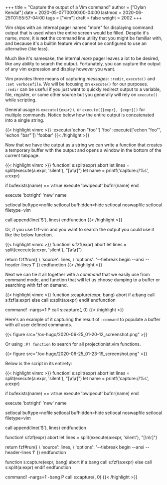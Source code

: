 +++
title = "Capture the output of a Vim command"
author = ["Dylan Kendal"]
date = 2020-05-07T00:00:00-04:00
lastmod = 2020-06-25T01:55:57-04:00
tags = ["vim"]
draft = false
weight = 2002
+++

Vim ships with an internal pager named "more" for displaying
command output that is used when the entire screen would be filled.
Despite it's name, _more_, it is **not** the command line utility
that you might be familiar with, and because it's a builtin feature vim cannot be configured
to use an alternative (like _less_).

Much like it's namesake, the internal _more_ pager leaves a lot to
be desired, like any ability to search the output. Fortunately, you can
capture the output of any vim expression and display however you want.

Vim provides three means of capturing _messages_: `:redir`,
`execute()` and `:set verbosefile`. We will be focusing on
`execute()` for our purposes. `:redir` can be useful if you just
want to quickly redirect output to a variable, file, register, or
some other source but you generally will rely on `execute()` while
scripting.

General usage is `execute({expr})`, or `execute([{expr}, {expr}])`
for multiple commands. Notice below how the entire output is
concatenated into a single string.

{{< highlight vimrc >}}
:execute('echon "foo"')
'foo'
:execute(['echon "foo"', 'echon "bar"'])
'foobar'
{{< /highlight >}}

Now that we have the output as a string we can write a
function that creates a temporary buffer with the output and opens
a window in the bottom of the current tabpage.

{{< highlight vimrc >}}
function! s:split(expr) abort
let lines = split(execute(a:expr, 'silent'), "[\n\r]")
let name = printf('capture://%s', a:expr)

if bufexists(name) == v:true
execute 'bwipeout' bufnr(name)
end

execute 'botright' 'new' name

setlocal buftype=nofile
setlocal bufhidden=hide
setlocal noswapfile
setlocal filetype=vim

call append(line('$'), lines)
endfunction
{{< /highlight >}}

Or, if you use fzf-vim and you want to search the output you could use it like the below function.

{{< highlight vimrc >}}
function! s:fzf(expr) abort
let lines = split(execute(a:expr, 'silent'), "[\n\r]")

return fzf#run({
\  'source': lines,
\  'options': '--tiebreak begin --ansi --header-lines 1'
\})
endfunction
{{< /highlight >}}

Next we can tie it all together with a _command_ that we easily use
from command mode, and function that will let us choose dumping to a
buffer or searching with fzf on demand.

{{< highlight vimrc >}}
function s:capture(expr, bang) abort
  if a:bang
    call s:fzf(a:expr)
  else
    call s:split(a:expr)
  endif
endfunction

command! -nargs=1 P call s:capture(<q-args>, <bang>0)
{{< /highlight >}}

Here's an example of it capturing the result of `:command` to
populate a buffer with all user defined commands.

{{< figure src="/ox-hugo/2020-06-25_01-20-12_screenshot.png" >}}

Or using `:P! function` to search for all projectionist.vim functions.

{{< figure src="/ox-hugo/2020-06-25_01-23-19_screenshot.png" >}}

Below is the script in its entirety:

{{< highlight vimrc >}}
function! s:split(expr) abort
  let lines = split(execute(a:expr, 'silent'), "[\n\r]")
  let name = printf('capture://%s', a:expr)

  if bufexists(name) == v:true
    execute 'bwipeout' bufnr(name)
  end

  execute 'botright' 'new' name

  setlocal buftype=nofile
  setlocal bufhidden=hide
  setlocal noswapfile
  setlocal filetype=vim

  call append(line('$'), lines)
endfunction

function! s:fzf(expr) abort
  let lines = split(execute(a:expr, 'silent'), "[\n\r]")

  return fzf#run({
      \  'source': lines,
      \  'options': '--tiebreak begin --ansi --header-lines 1'
      \})
endfunction

function s:capture(expr, bang) abort
  if a:bang
    call s:fzf(a:expr)
  else
    call s:split(a:expr)
  endif
endfunction

command! -nargs=1 -bang P call s:capture(<q-args>, <bang>0)
{{< /highlight >}}